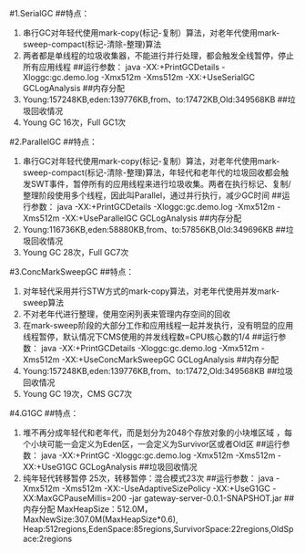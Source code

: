 #1.SerialGC
##特点：
1. 串行GC对年轻代使用mark-copy(标记-复制）算法，对老年代使用mark-sweep-compact(标记-清除-整理)算法
1. 两者都是单线程的垃圾收集器，不能进行并行处理，都会触发全线暂停，停止所有应用线程
##运行参数：
java -XX:+PrintGCDetails -Xloggc:gc.demo.log -Xmx512m -Xms512m -XX:+UseSerialGC GCLogAnalysis
##内存分配
1. Young:157248KB,eden:139776KB,from、to:17472KB,Old:349568KB
##垃圾回收情况
1. Young GC 16次，Full GC1次

#2.ParallelGC 
##特点：
1. 串行GC对年轻代使用mark-copy(标记-复制）算法，对老年代使用mark-sweep-compact(标记-清除-整理)算法，年轻代和老年代的垃圾回收都会触发SWT事件，暂停所有的应用线程来进行垃圾收集。两者在执行标记、复制/整理阶段使用多个线程，因此叫Parallel，通过并行执行，减少GC时间
##运行参数：
java -XX:+PrintGCDetails -Xloggc:gc.demo.log -Xmx512m -Xms512m -XX:+UseParallelGC GCLogAnalysis
##内存分配
1. Young:116736KB,eden:58880KB,from、to:57856KB,Old:349696KB
##垃圾回收情况
1. Young GC 28次，Full GC7次

#3.ConcMarkSweepGC
##特点：

1. 对年轻代采用并行STW方式的mark-copy算法，对老年代使用并发mark-sweep算法
1. 不对老年代进行整理，使用空闲列表来管理内存空间的回收
1. 在mark-sweep阶段的大部分工作和应用线程一起并发执行，没有明显的应用线程暂停，默认情况下CMS使用的并发线程数=CPU核心数的1/4
##运行参数：
java -XX:+PrintGCDetails -Xloggc:gc.demo.log -Xmx512m -Xms512m -XX:+UseConcMarkSweepGC GCLogAnalysis
##内存分配
1. Young:157248KB,eden:139776KB,from、to:17472,Old:349568KB
##垃圾回收情况
1. Young GC 19次，CMS GC7次

#4.G1GC
##特点：
1. 堆不再分成年轻代和老年代，而是划分为2048个存放对象的小块堆区域
，每个小块可能一会定义为Eden区，一会定义为Survivor区或者Old区
##运行参数：
java -XX:+PrintGC -Xloggc:gc.demo.log -Xmx512m -Xms512m -XX:+UseG1GC GCLogAnalysis
##垃圾回收情况
1. 纯年轻代转移暂停 25次，转移暂停：混合模式23次
##运行参数：
java -Xmx512m -Xms512m -XX:-UseAdaptiveSizePolicy -XX:+UseG1GC -XX:MaxGCPauseMillis=200 -jar gateway-server-0.0.1-SNAPSHOT.jar
##内存分配
MaxHeapSize：512.0M，MaxNewSize:307.0M(MaxHeapSize*0.6),
Heap:512regions,EdenSpace:85regions,SurvivorSpace:22regions,OldSpace:2regions